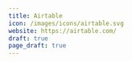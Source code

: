 ```yaml
---
title: Airtable
icon: /images/icons/airtable.svg
website: https://airtable.com/
draft: true
page_draft: true
---
```

